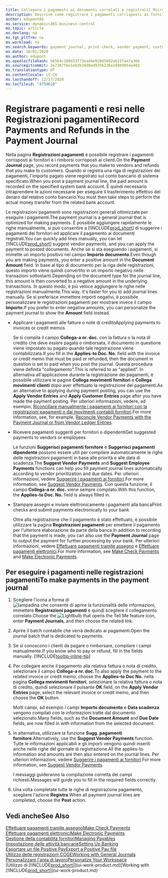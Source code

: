```yaml
---
title: Collegare i pagamenti ai documenti correlati e registrali| Microsoft Docs
description: Descrive come registrare i pagamenti corrisposti ai fornitori e i rimborsi corrisposti ai clienti.
author: edupont04
ms.service: dynamics365-business-central
ms.topic: article
ms.devlang: na
ms.tgt_pltfrm: na
ms.workload: na
ms.search.keywords: payment journal, print check, vendor payment, customer refund, creditor, debt, balance due, AP
ms.date: 10/01/2020
ms.author: edupont
ms.openlocfilehash: b45b4c109d33773ead4e920d5692a615faa7a366
ms.sourcegitcommit: 2e7307fbe1eb3b34d0ad9356226a19409054a402
ms.translationtype: HT
ms.contentlocale: it-CH
ms.lasthandoff: 12/17/2020
ms.locfileid: "4759610"
---
```

# <a name="record-payments-and-refunds-in-the-payment-journal"></a><span data-ttu-id="f8b83-103">Registrare pagamenti e resi nelle Registrazioni pagamenti</span><span class="sxs-lookup"><span data-stu-id="f8b83-103">Record Payments and Refunds in the Payment Journal</span></span>

<span data-ttu-id="f8b83-104">Nella pagina **Registrazioni pagamenti** è possibile registrare i pagamenti corrisposti ai fornitori e i rimborsi corrisposti ai clienti.</span><span class="sxs-lookup"><span data-stu-id="f8b83-104">On the **Payment Journal** page, you record payments that you make to vendors and refunds that you make to customers.</span></span> <span data-ttu-id="f8b83-105">Quando si registra una riga di registrazioni dei pagamenti, l'importo pagato viene registrato sul conto bancario di sistema specificato.</span><span class="sxs-lookup"><span data-stu-id="f8b83-105">When you post a payment journal line, the paid amount is recorded on the specified system bank account.</span></span> <span data-ttu-id="f8b83-106">È quindi necessario intraprendere le azioni necessarie per eseguire il trasferimento effettivo del denaro dal relativo conto bancario.</span><span class="sxs-lookup"><span data-stu-id="f8b83-106">You must then take steps to perform the actual money transfer from the related bank account.</span></span>  

<span data-ttu-id="f8b83-107">Le registrazioni pagamenti sono registrazioni generali ottimizzate per eseguire i pagamenti.</span><span class="sxs-lookup"><span data-stu-id="f8b83-107">The payment journal is a general journal that is optimized for making payments.</span></span> <span data-ttu-id="f8b83-108">È possibile aggiungere rapidamente le righe manualmente, si può consentire a [!INCLUDE[prod_short](includes/prod_short.md)] di suggerire i pagamenti dei fornitori ed applicare il pagamento ai documenti registrati.</span><span class="sxs-lookup"><span data-stu-id="f8b83-108">You can quickly add lines manually, you can let [!INCLUDE[prod_short](includes/prod_short.md)] suggest vendor payments, and you can apply the payment to posted documents.</span></span> <span data-ttu-id="f8b83-109">Anche se si sta eseguendo i pagamenti, si immette un importo positivo nel campo **Importo documento**.</span><span class="sxs-lookup"><span data-stu-id="f8b83-109">Even though you are making payments, you enter a positive amount in the **Document Amount** field.</span></span> <span data-ttu-id="f8b83-110">In base al tipo di documento per la riga delle registrazioni, questo importo viene quindi convertito in un importo negativo nelle transazioni sottostanti.</span><span class="sxs-lookup"><span data-stu-id="f8b83-110">Depending on the document type for the journal line, this amount is then converted to a negative amount in the underlying transactions.</span></span> <span data-ttu-id="f8b83-111">In questo modo, è più veloce aggiungere le righe nelle registrazioni manualmente.</span><span class="sxs-lookup"><span data-stu-id="f8b83-111">This way, it's faster for you to add journal lines manually.</span></span> <span data-ttu-id="f8b83-112">Se si preferisce immettere importi negativi, è possibile personalizzare le registrazioni pagamenti per mostrare invece il campo **Importo**.</span><span class="sxs-lookup"><span data-stu-id="f8b83-112">If you prefer to enter negative amounts, you can personalize the payment journal to show the **Amount** field instead.</span></span>  

- <span data-ttu-id="f8b83-113">Applicare i pagamenti alle fatture o note di credito</span><span class="sxs-lookup"><span data-stu-id="f8b83-113">Applying payments to invoices or credit memos</span></span>

    <span data-ttu-id="f8b83-114">Se si compila il campo **Collega-a nr. doc.** con la fattura o la nota di credito che deve essere pagata o rimborsata, il documento in questione viene impostato su pagato quando tale registrazione viene contabilizzata.</span><span class="sxs-lookup"><span data-stu-id="f8b83-114">If you fill in the **Applies-to Doc. No.** field with the invoice or credit memo that must be paid or refunded, then the document in question is set to paid when you post the journal.</span></span> <span data-ttu-id="f8b83-115">Questa procedura viene definita "collegamento".</span><span class="sxs-lookup"><span data-stu-id="f8b83-115">This is referred to as "applied".</span></span> <span data-ttu-id="f8b83-116">In alternativa all'applicazione durante la registrazione dei pagamenti, è possibile utilizzare le pagine **Collega movimenti fornitori** e **Collega movimenti clienti** dopo aver effettuato la registrazione dei pagamenti.</span><span class="sxs-lookup"><span data-stu-id="f8b83-116">As an alternative to applying during payment posting, you can use the **Apply Vendor Entries** and **Apply Customer Entries** page after you have made the payment posting.</span></span> <span data-ttu-id="f8b83-117">Per ulteriori informazioni, vedere, ad esempio, [Riconciliare manualmente i pagamenti ai fornitori con la registrazioni pagamenti o dai movimenti contabili fornitori](payables-how-apply-purchase-transactions-manually.md).</span><span class="sxs-lookup"><span data-stu-id="f8b83-117">For more information, see, for example, [Reconcile Vendor Payments with the Payment Journal or from Vendor Ledger Entries](payables-how-apply-purchase-transactions-manually.md).</span></span>  

- <span data-ttu-id="f8b83-118">Ricevere pagamenti suggeriti per fornitori o dipendenti</span><span class="sxs-lookup"><span data-stu-id="f8b83-118">Get suggested payments to vendors or employees</span></span>

    <span data-ttu-id="f8b83-119">Le funzioni **Suggerisci pagamenti fornitore** e **Suggerisci pagamenti dipendente** possono essere utili per compilare automaticamente le righe delle registrazioni pagamenti in base alle priorità e alle data di scadenza.</span><span class="sxs-lookup"><span data-stu-id="f8b83-119">The **Suggest Vendor Payments** and **Suggest Employee Payments** functions can help you fill payment journal lines automatically according to vendor prioritization and due dates.</span></span> <span data-ttu-id="f8b83-120">Per ulteriori informazioni, vedere [Suggerire i pagamenti ai fornitori](payables-how-suggest-vendor-payments.md).</span><span class="sxs-lookup"><span data-stu-id="f8b83-120">For more information, see [Suggest Vendor Payments](payables-how-suggest-vendor-payments.md).</span></span> <span data-ttu-id="f8b83-121">Con questa funzione, il campo **Collega-a nr. doc.** viene sempre compilato.</span><span class="sxs-lookup"><span data-stu-id="f8b83-121">With this function, the **Applies-to Doc. No.** field is always filled in.</span></span>  

- <span data-ttu-id="f8b83-122">Stampare assegni e inviare elettronicamente i pagamenti alla banca</span><span class="sxs-lookup"><span data-stu-id="f8b83-122">Print checks and submit payments electronically to your bank</span></span>

    <span data-ttu-id="f8b83-123">Oltre alla registrazione che il pagamento è stato effettuato, è possibile utilizzare la pagina **Registrazioni pagamenti** per emettere il pagamento per l'ulteriore elaborazione da parte della banca.</span><span class="sxs-lookup"><span data-stu-id="f8b83-123">In addition to recording that the payment is made, you can also use the **Payment Journal** page to output the payment for further processing by your bank.</span></span> <span data-ttu-id="f8b83-124">Per ulteriori informazioni, vedere [Effettuare pagamenti tramite assegno](payables-how-work-checks.md) e [Effettuare pagamenti elettronici](finance-make-payments-with-bank-data-conversion-service-or-sepa-credit-transfer.md#exporting-payments-to-a-bank-file).</span><span class="sxs-lookup"><span data-stu-id="f8b83-124">For more information, see [Make Check Payments](payables-how-work-checks.md) and [Make Electronic Payments](finance-make-payments-with-bank-data-conversion-service-or-sepa-credit-transfer.md#exporting-payments-to-a-bank-file).</span></span>  

## <a name="to-make-payments-in-the-payment-journal"></a><span data-ttu-id="f8b83-125">Per eseguire i pagamenti nelle registrazioni pagamenti</span><span class="sxs-lookup"><span data-stu-id="f8b83-125">To make payments in the payment journal</span></span>

1. <span data-ttu-id="f8b83-126">Scegliere l'icona a forma di ![lampadina che consente di aprire la funzionalità delle informazioni](media/ui-search/search_small.png "Informazioni sull'operazione che si desidera eseguire"), immettere **Registrazioni pagamenti** e quindi scegliere il collegamento correlato.</span><span class="sxs-lookup"><span data-stu-id="f8b83-126">Choose the ![Lightbulb that opens the Tell Me feature](media/ui-search/search_small.png "Tell me what you want to do") icon, enter **Payment Journals**, and then choose the related link.</span></span>
2. <span data-ttu-id="f8b83-127">Aprire il batch contabile che verrà dedicato ai pagamenti.</span><span class="sxs-lookup"><span data-stu-id="f8b83-127">Open the journal batch that is dedicated to payments.</span></span>
3. <span data-ttu-id="f8b83-128">Se si conoscono i clienti da pagare o rimborsare, compilare i campi manualmente.</span><span class="sxs-lookup"><span data-stu-id="f8b83-128">If you know who to pay or refund, fill in the fields manually.</span></span> [!INCLUDE[tooltip-inline-tip](includes/tooltip-inline-tip_md.md)]
4. <span data-ttu-id="f8b83-129">Per collegare anche il pagamento alla relativa fattura o nota di credito, selezionare il campo **Collega-a nr. doc.**</span><span class="sxs-lookup"><span data-stu-id="f8b83-129">To also apply the payment to the related invoice or credit memo, choose the **Applies-to Doc No.**</span></span> <span data-ttu-id="f8b83-130">nella pagina **Collega movimenti fornitori**, selezionare la relativa fattura o nota di credito, quindi selezionare il pulsante **OK**.</span><span class="sxs-lookup"><span data-stu-id="f8b83-130">field, on the **Apply Vendor Entries** page, select the relevant invoice or credit memo, and then choose the **OK** button.</span></span>

    <span data-ttu-id="f8b83-131">Molti campi, ad esempio i campi **Importo documento** e **Data scadenza** vengono compilati con le informazioni tratte dal documento selezionato.</span><span class="sxs-lookup"><span data-stu-id="f8b83-131">Many fields, such as the **Document Amount** and **Due Date** fields, are now filled in with information from the selected document.</span></span>
5. <span data-ttu-id="f8b83-132">In alternativa, utilizzare la funzione **Sugg. pagamenti fornitore**.</span><span class="sxs-lookup"><span data-stu-id="f8b83-132">Alternatively, use the **Suggest Vendor Payments** function.</span></span> <span data-ttu-id="f8b83-133">Tutte le informazioni applicabili e gli importi vengono quindi inseriti anche nelle righe del giornale di registrazione.</span><span class="sxs-lookup"><span data-stu-id="f8b83-133">All the applies-to information and amounts are then also entered on the journal lines.</span></span> <span data-ttu-id="f8b83-134">Per ulteriori informazioni, vedere [Suggerire i pagamenti ai fornitori](payables-how-suggest-vendor-payments.md).</span><span class="sxs-lookup"><span data-stu-id="f8b83-134">For more information, see [Suggest Vendor Payments](payables-how-suggest-vendor-payments.md).</span></span>

    <span data-ttu-id="f8b83-135">I messaggi guideranno la compilazione corretta dei campi richiesti.</span><span class="sxs-lookup"><span data-stu-id="f8b83-135">Messages will guide you to fill in the required fields correctly.</span></span>
6.  <span data-ttu-id="f8b83-136">Una volta completate tutte le righe di registrazione pagamento, scegliere l'azione **Registra**.</span><span class="sxs-lookup"><span data-stu-id="f8b83-136">When all payment journal lines are completed, choose the **Post** action.</span></span>

## <a name="see-also"></a><span data-ttu-id="f8b83-137">Vedi anche</span><span class="sxs-lookup"><span data-stu-id="f8b83-137">See Also</span></span>
[<span data-ttu-id="f8b83-138">Effettuare pagamenti tramite assegno</span><span class="sxs-lookup"><span data-stu-id="f8b83-138">Make Check Payments</span></span>](payables-how-work-checks.md)  
[<span data-ttu-id="f8b83-139">Effettuare pagamenti elettronici</span><span class="sxs-lookup"><span data-stu-id="f8b83-139">Make Electronic Payments</span></span>](finance-make-payments-with-bank-data-conversion-service-or-sepa-credit-transfer.md#exporting-payments-to-a-bank-file)  
[<span data-ttu-id="f8b83-140">Gestione della contabilità fornitori</span><span class="sxs-lookup"><span data-stu-id="f8b83-140">Managing Payables</span></span>](payables-manage-payables.md)  
[<span data-ttu-id="f8b83-141">Impostazione delle attività bancarie</span><span class="sxs-lookup"><span data-stu-id="f8b83-141">Setting Up Banking</span></span>](bank-setup-banking.md)  
[<span data-ttu-id="f8b83-142">Esportare un file Positive Pay</span><span class="sxs-lookup"><span data-stu-id="f8b83-142">Export a Positive Pay file</span></span>](finance-how-positive-pay.md)  
[<span data-ttu-id="f8b83-143">Utilizzo delle registrazioni COGE</span><span class="sxs-lookup"><span data-stu-id="f8b83-143">Working with General Journals</span></span>](ui-work-general-journals.md)  
[<span data-ttu-id="f8b83-144">Personalizzare l'area di lavoro</span><span class="sxs-lookup"><span data-stu-id="f8b83-144">Personalize Your Workspace</span></span>](ui-personalization-user.md)  
<span data-ttu-id="f8b83-145">[Utilizzo di [!INCLUDE[prod_short](includes/prod_short.md)]](ui-work-product.md)</span><span class="sxs-lookup"><span data-stu-id="f8b83-145">[Working with [!INCLUDE[prod_short](includes/prod_short.md)]](ui-work-product.md)</span></span>  
